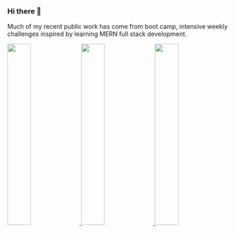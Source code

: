 ### Hi there 👋

Much of my recent public work has come from boot camp, intensive weekly challenges inspired by learning MERN full stack development.

<!--
**miacias/miacias** is a ✨ _special_ ✨ repository because its `README.md` (this file) appears on your GitHub profile.

Here are some ideas to get you started:

- 🔭 I’m currently working on ...
- 🌱 I’m currently learning ...
- 👯 I’m looking to collaborate on ...
- 🤔 I’m looking for help with ...
- 💬 Ask me about ...
- 📫 How to reach me: ...
- 😄 Pronouns: ...
- ⚡ Fun fact: ...
-->

<a  href="https://github.com/SP-XD">

<img src="https://raw.githubusercontent.com/miacias/profile-summary-cards/master/profile-summary-card-output/nord_dark/3-stats.svg" width="32.5%">
<img src="https://raw.githubusercontent.com/miacias/profile-summary-cards/master/profile-summary-card-output/nord_dark/1-repos-per-language.svg" width="32.5%">
<img src="https://raw.githubusercontent.com/miacias/profile-summary-cards/master/profile-summary-card-output/nord_dark/2-most-commit-language.svg" width="32.5%">

</a>
